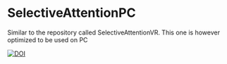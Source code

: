# SelectiveAttentionPC
Similar to the repository called SelectiveAttentionVR. This one is however optimized to be used on PC

[![DOI](https://zenodo.org/badge/524954280.svg)](https://zenodo.org/badge/latestdoi/524954280)
